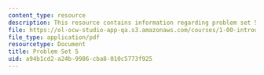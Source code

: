 ```yaml
---
content_type: resource
description: This resource contains information regarding problem set 5.
file: https://ol-ocw-studio-app-qa.s3.amazonaws.com/courses/1-00-introduction-to-computers-and-engineering-problem-solving-spring-2012/a94b1cd2a24b9986cba8010c5773f925_MIT1_00S12_PS_5.pdf
file_type: application/pdf
resourcetype: Document
title: Problem Set 5
uid: a94b1cd2-a24b-9986-cba8-010c5773f925
---
```

